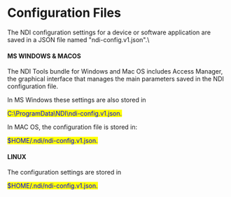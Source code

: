 # Configuration Files

The NDI configuration settings for a device or software application are saved in a JSON file named "ndi-config.v1.json".\


#### **MS WINDOWS & MACOS**

The NDI Tools bundle for Windows and Mac OS includes Access Manager, the graphical interface that manages the main parameters saved in the NDI configuration file.&#x20;

In MS Windows these settings are also stored in&#x20;

<mark style="color:blue;">C:\ProgramData\NDI\ndi-config.v1.json.</mark>

In MAC OS, the configuration file is stored in:

<mark style="color:blue;">$HOME/.ndi/ndi-config.v1.json.</mark>

#### LINUX

The configuration settings are stored in&#x20;

<mark style="color:blue;">$HOME/.ndi/ndi-config.v1.json.</mark>
